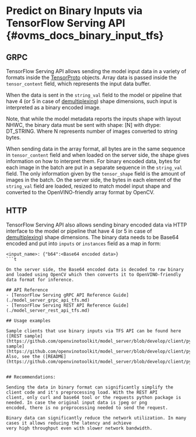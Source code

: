 # Predict on Binary Inputs via TensorFlow Serving API {#ovms_docs_binary_input_tfs}

## GRPC

TensorFlow Serving API allows sending the model input data in a variety of formats inside the [TensorProto](https://github.com/tensorflow/tensorflow/blob/master/tensorflow/core/framework/tensor.proto) objects.
Array data is passed inside the `tensor_content` field, which represents the input data buffer.

When the data is sent in the `string_val` field to the model or pipeline that have 4 (or 5 in case of [demultiplexing](demultiplexing.md)) shape dimensions, such input is interpreted as a binary encoded image. 

Note, that while the model metadata reports the inputs shape with layout NHWC, the binary data must be sent with 
shape: [N] with dtype: DT_STRING. Where N represents number of images converted to string bytes.

When sending data in the array format, all bytes are in the same sequence in `tensor_content` field and when loaded on the server side, the shape gives information on how to interpret them. For binary encoded data, bytes for each image in the batch are put in a separate sequence in the `string_val` field. The only information given by the `tensor_shape` field is the amount of images in the batch. On the server side, the bytes in each element of the `string_val` field are loaded, resized to match model input shape and converted to the OpenVINO-friendly array format by OpenCV.

## HTTP

TensorFlow Serving API also allows sending binary encoded data via HTTP interface to the model or pipeline that have 4 (or 5 in case of [demultiplexing](demultiplexing.md)) shape dimensions. The binary data needs to be Base64 encoded and put into `inputs` or `instances` field as a map in form:

```
<input_name>: {"b64":<Base64 encoded data>}
```t

On the server side, the Base64 encoded data is decoded to raw binary and loaded using OpenCV which then converts it to OpenVINO-friendly data format for inference.
   
## API Reference
- [TensorFlow Serving gRPC API Reference Guide](./model_server_grpc_api_tfs.md)
- [TensorFlow Serving REST API Reference Guide](./model_server_rest_api_tfs.md)

## Usage examples

Sample clients that use binary inputs via TFS API can be found here ([REST sample](https://github.com/openvinotoolkit/model_server/blob/develop/client/python/ovmsclient/samples/http_predict_binary_resnet.py))/([GRPC sample](https://github.com/openvinotoolkit/model_server/blob/develop/client/python/ovmsclient/samples/grpc_predict_binary_resnet.py))
Also, see the ([README](https://github.com/openvinotoolkit/model_server/blob/develop/client/python/ovmsclient/samples/README.md))


## Recommendations:

Sending the data in binary format can significantly simplify the client code and it's preprocessing load. With the REST API
client, only curl and base64 tool or the requests python package is needed. In case the original input data is jpeg or png 
encoded, there is no preprocessing needed to send the request.

Binary data can significantly reduce the network utilization. In many cases it allows reducing the latency and achieve
very high throughput even with slower network bandwidth.

